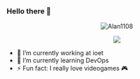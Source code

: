 ### **Hello there 👋**
<p align="center"> <img src="https://komarev.com/ghpvc/?username=Alan1108&color=553878&style=for-the-badge" alt="Alan1108" /> </p>

<p align="center">
 <img src="https://33333.cdn.cke-cs.com/kSW7V9NHUXugvhoQeFaf/animations/a26d59f94e8e16e62320b16ca017aee0112ae758d555f1d6.gif">
</p>


*   🔭 I’m currently working at ioet
*   🌱 I’m currently learning DevOps
*   ⚡ Fun fact: I really love videogames 🎮
